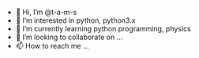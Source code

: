 - 👋 Hi, I’m @t-a-m-s
- 👀 I’m interested in python, python3.x
- 🌱 I’m currently learning python programming, physics
- 💞️ I’m looking to collaborate on ...
- 📫 How to reach me ...

<!---
t-a-m-s/t-a-m-s is a ✨ special ✨ repository because its `README.md` (this file) appears on your GitHub profile.
You can click the Preview link to take a look at your changes.
--->
